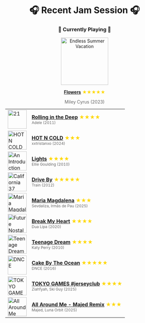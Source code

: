<div align='center'>

# 🎧 Recent Jam Session 🎧

<h3>🎵 Currently Playing 🎵</h3>

<a href="https://open.spotify.com/track/7DSAEUvxU8FajXtRloy8M0"><img src="https://i.scdn.co/image/ab67616d0000b273cd222052a2594be29a6616b5" width="150" height="150" alt="Endless Summer Vacation" /></a>

<b><a href="https://open.spotify.com/track/7DSAEUvxU8FajXtRloy8M0">Flowers</a></b><span style="color: gold;"> ★★★★★</span>

<span style="color: #666;">Miley Cyrus (2023)</span>

<table style='margin: 0 auto; max-width: 550px;'>
<tr>
<td width="60"><a href="https://open.spotify.com/track/1c8gk2PeTE04A1pIDH9YMk"><img src="https://i.scdn.co/image/ab67616d0000b2732118bf9b198b05a95ded6300" width="60" height="60" alt="21" /></a></td>
<td><b><a href="https://open.spotify.com/track/1c8gk2PeTE04A1pIDH9YMk">Rolling in the Deep</a></b> <span style="color: gold;"> ★★★★</span><br><span style="font-size: 12px; color: #666;">Adele (2011)</span></td>
</tr>
<tr>
<td width="60"><a href="https://open.spotify.com/track/59oAu1DeHUGQxoj593GzCW"><img src="https://i.scdn.co/image/ab67616d0000b2735a2e66cf16498dbdd1335b91" width="60" height="60" alt="HOT N COLD" /></a></td>
<td><b><a href="https://open.spotify.com/track/59oAu1DeHUGQxoj593GzCW">HOT N COLD</a></b> <span style="color: gold;"> ★★★</span><br><span style="font-size: 12px; color: #666;">xxtristanxo (2024)</span></td>
</tr>
<tr>
<td width="60"><a href="https://open.spotify.com/track/11ozIUBoXAgRTVWelDn4pL"><img src="https://i.scdn.co/image/ab67616d0000b27391538eb04634de568637b8be" width="60" height="60" alt="An Introduction To Ellie Goulding EP" /></a></td>
<td><b><a href="https://open.spotify.com/track/11ozIUBoXAgRTVWelDn4pL">Lights</a></b> <span style="color: gold;"> ★★★★</span><br><span style="font-size: 12px; color: #666;">Ellie Goulding (2010)</span></td>
</tr>
<tr>
<td width="60"><a href="https://open.spotify.com/track/0KAiuUOrLTIkzkpfpn9jb9"><img src="https://i.scdn.co/image/ab67616d0000b273bde344cc54eedc35050f4c61" width="60" height="60" alt="California 37" /></a></td>
<td><b><a href="https://open.spotify.com/track/0KAiuUOrLTIkzkpfpn9jb9">Drive By</a></b> <span style="color: gold;"> ★★★★★</span><br><span style="font-size: 12px; color: #666;">Train (2012)</span></td>
</tr>
<tr>
<td width="60"><a href="https://open.spotify.com/track/2TVqEfs20W2rfg0EDAW1MD"><img src="https://i.scdn.co/image/ab67616d0000b273c02775652b7a67d5fccb8775" width="60" height="60" alt="Maria Magdalena" /></a></td>
<td><b><a href="https://open.spotify.com/track/2TVqEfs20W2rfg0EDAW1MD">Maria Magdalena</a></b> <span style="color: gold;"> ★★★</span><br><span style="font-size: 12px; color: #666;">Sevdaliza, Irmãs de Pau (2025)</span></td>
</tr>
<tr>
<td width="60"><a href="https://open.spotify.com/track/017PF4Q3l4DBUiWoXk4OWT"><img src="https://i.scdn.co/image/ab67616d0000b2734bc66095f8a70bc4e6593f4f" width="60" height="60" alt="Future Nostalgia" /></a></td>
<td><b><a href="https://open.spotify.com/track/017PF4Q3l4DBUiWoXk4OWT">Break My Heart</a></b> <span style="color: gold;"> ★★★★</span><br><span style="font-size: 12px; color: #666;">Dua Lipa (2020)</span></td>
</tr>
<tr>
<td width="60"><a href="https://open.spotify.com/track/5jzKL4BDMClWqRguW5qZvh"><img src="https://i.scdn.co/image/ab67616d0000b273d20c38f295039520d688a888" width="60" height="60" alt="Teenage Dream" /></a></td>
<td><b><a href="https://open.spotify.com/track/5jzKL4BDMClWqRguW5qZvh">Teenage Dream</a></b> <span style="color: gold;"> ★★★★</span><br><span style="font-size: 12px; color: #666;">Katy Perry (2010)</span></td>
</tr>
<tr>
<td width="60"><a href="https://open.spotify.com/track/76hfruVvmfQbw0eYn1nmeC"><img src="https://i.scdn.co/image/ab67616d0000b2738d0a75346badc30c8b845be9" width="60" height="60" alt="DNCE" /></a></td>
<td><b><a href="https://open.spotify.com/track/76hfruVvmfQbw0eYn1nmeC">Cake By The Ocean</a></b> <span style="color: gold;"> ★★★★★</span><br><span style="font-size: 12px; color: #666;">DNCE (2016)</span></td>
</tr>
<tr>
<td width="60"><a href="https://open.spotify.com/track/4GtRAKx3ev5UCzyJeASbdc"><img src="https://i.scdn.co/image/ab67616d0000b273e67020411b308d59190de556" width="60" height="60" alt="TOKYO GAMES #jerseyclub" /></a></td>
<td><b><a href="https://open.spotify.com/track/4GtRAKx3ev5UCzyJeASbdc">TOKYO GAMES #jerseyclub</a></b> <span style="color: gold;"> ★★★★</span><br><span style="font-size: 12px; color: #666;">Ziahfyah, Ski Guy (2025)</span></td>
</tr>
<tr>
<td width="60"><a href="https://open.spotify.com/track/5UI846kakgl3TCjjnS2kdg"><img src="https://i.scdn.co/image/ab67616d0000b273f0acd067acce83928c61b74d" width="60" height="60" alt="All Around Me (Majed Remix)" /></a></td>
<td><b><a href="https://open.spotify.com/track/5UI846kakgl3TCjjnS2kdg">All Around Me - Majed Remix</a></b> <span style="color: gold;"> ★★★</span><br><span style="font-size: 12px; color: #666;">Majed, Luna Orbit (2025)</span></td>
</tr>
</table>
</div>

